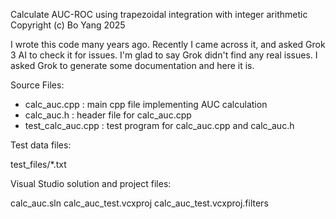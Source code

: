 Calculate AUC-ROC using trapezoidal integration with integer arithmetic
Copyright (c) Bo Yang 2025

I wrote this code many years ago. Recently I came across it, and asked
Grok 3 AI to check it for issues. I'm glad to say Grok didn't find any
real issues. I asked Grok to generate some documentation and here it is.

Source Files:

  * calc_auc.cpp : main cpp file implementing AUC calculation
  * calc_auc.h : header file for calc_auc.cpp
  * test_calc_auc.cpp : test program for calc_auc.cpp and calc_auc.h

Test data files:
  
  test_files/*.txt

Visual Studio solution and project files:

  calc_auc.sln
  calc_auc_test.vcxproj
  calc_auc_test.vcxproj.filters
